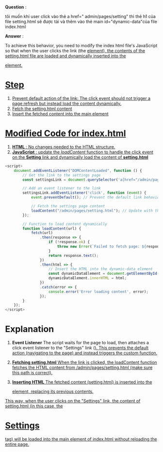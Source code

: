 **Question** : 

tôi muốn khi user click vào thẻ a href=" admin/pages/setting" thì thẻ h1 của file setting.html sẽ được tải và thêm vào thẻ main id="dynamic-data"của file index.html

**Answer** : 

To achieve this behavior, you need to modify the index html file's JavaScript so that when the user clicks the link (the <a href="/admin/pages/setting"> element), the contents of the setting.html file are loaded and dynamically inserted into the <main id="dynamic-data"> element.

# Step
1. Prevent default action of the link:  The click event should not trigger a page refresh but instead load the content dynamically.
2. Fetch the setting.html content
3. Insert the fetched content into the main element

# Modified Code for index.html
1. **HTML** : No changes needed to the HTML structure.
2. **JavaScript** : update the *loadContent* function to handle the click event on the **Setting** link and dynamically load the content of **setting.html**

```Javascript
<script>
    document.addEventListener("DOMContentLoaded", function () {
        // Get the link to the settings page
        const settingsLink = document.querySelector('a[href="/admin/pages/setting"]');

        // Add an event listener to the link
        settingsLink.addEventListener('click', function (event) {
            event.preventDefault(); // Prevent the default link behavior

            // Fetch the settings page content
            loadContent("/admin/pages/setting.html"); // Update with the actual path to the settings file
        });

        // Function to load content dynamically
        function loadContent(url) {
            fetch(url)
                .then(response => {
                    if (!response.ok) {
                        throw new Error(`Failed to fetch page: ${response.status}`);
                    }
                    return response.text();
                })
                .then(html => {
                    // Insert the HTML into the dynamic-data element
                    const dynamicDataElement = document.getElementById('dynamic-data');
                    dynamicDataElement.innerHTML = html;
                })
                .catch(error => {
                    console.error('Error loading content', error);
                });
        }
    });
</script>
````

# Explanation
1. **Event Listener** 
The script waits for the page to load, then attaches a click event listener to the "Settings" link (<a href="/admin/pages/setting">). This prevents the default action (navigating to the page) and instead triggers the custom function.

2. **Fetching setting.html**
When the link is clicked, the loadContent function fetches the HTML content from /admin/pages/setting.html (make sure this path is correct).

3. **Inserting HTML**
The fetched content (setting.html) is inserted into the <main id="dynamic-data"> element, replacing its previous contents.

This way, when the user clicks on the "Settings" link, the content of setting.html (in this case, the <h1>Settings</h1> tag) will be loaded into the main element of index.html without reloading the entire page.